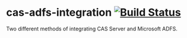 cas-adfs-integration [![Build Status](https://travis-ci.org/Unicon/cas-adfs-integration.svg?branch=master)](https://travis-ci.org/Unicon/cas-adfs-integration)
====================

Two different methods of integrating CAS Server and Microsoft ADFS.
